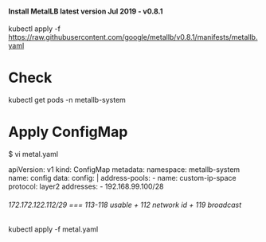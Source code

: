 

#### Install MetalLB		latest version Jul 2019 - v0.8.1



kubectl apply -f https://raw.githubusercontent.com/google/metallb/v0.8.1/manifests/metallb.yaml

# Check
kubectl get pods -n metallb-system


# Apply ConfigMap

$  vi metal.yaml

apiVersion: v1
kind: ConfigMap
metadata:
  namespace: metallb-system
  name: config
data:
  config: |
    address-pools:
    - name: custom-ip-space
      protocol: layer2
      addresses:
      - 192.168.99.100/28



###### 172.172.122.112/29 === 113-118 usable  + 112 network id + 119 broadcast 

kubectl apply -f metal.yaml
